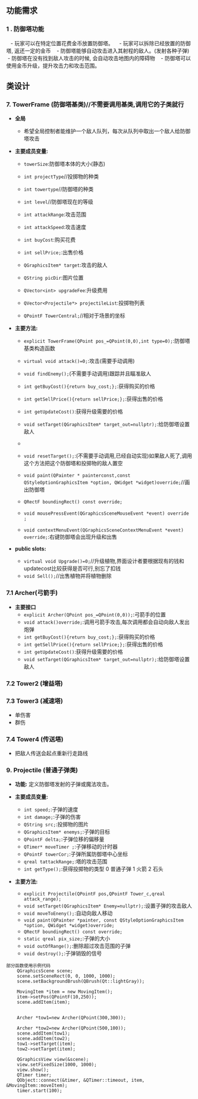## 功能需求

### 1 . **防御塔功能**

   - 玩家可以在特定位置花费金币放置防御塔。
   - 玩家可以拆除已经放置的防御塔, 返还一定的金币
   - 防御塔能够自动攻击进入其射程的敌人。(发射各种子弹)
   - 防御塔在没有找到敌人攻击的时候, 会自动攻击地图内的障碍物
   - 防御塔可以使用金币升级，提升攻击力和攻击范围。

## 类设计

### 7. **TowerFrame (防御塔基类)**//不需要调用基类,调用它的子类就行

- **全局**
    - 希望全局控制者能维护一个敌人队列，每次从队列中取出一个敌人给防御塔攻击
- **主要成员变量:**
    - `towerSize`:防御塔本体的大小(静态)
    - `int projectType`//投掷物的种类
    - `int towertype`//防御塔的种类
    - `int level`//防御塔现在的等级

    - `int attackRange`:攻击范围
    - `int attackSpeed`:攻击速度
    - `int buyCost`:购买花费
    - `int sellPrice;`:出售价格
    - `QGraphicsItem* target`:攻击的敌人

    - `QString picDir`:图片位置
    - `QVector<int> upgradeFee`:升级费用
    - `QVector<Projectile*> projectileList`:投掷物列表
    - `QPointF TowerCentral;`//相对于场景的坐标

- **主要方法:**
    - `explicit TowerFrame(QPoint pos_=QPoint(0,0),int type=0);`:防御塔基类构造函数
    - `virtual void attack()=0;`:攻击(需要手动调用)
    - `void findEnemy();`(不需要手动调用)跟踪并且瞄准敌人

    - `int getBuyCost(){return buy_cost;};`:获得购买的价格
    - `int getSellPrice(){return sellPrice;};`:获得出售的价格
    - `int getUpdateCost()`:获得升级需要的价格
    - `void setTarget(QGraphicsItem* target_out=nullptr);`:给防御塔设置敌人
    - 
    - `void resetTarget();`:(不需要手动调用,已经自动实现)如果敌人死了,调用这个方法把这个防御塔和投掷物的敌人置空
    - `void paint(QPainter * painterconst,const QStyleOptionGraphicsItem *option, QWidget *widget)override;`//画出防御塔
    - `QRectF boundingRect() const override;`
    - `void mousePressEvent(QGraphicsSceneMouseEvent *event) override ;`
    - `void contextMenuEvent(QGraphicsSceneContextMenuEvent *event) override;`:右键防御塔会出现升级和出售



- **public slots:**
    - `virtual void Upgrade()=0;`//升级植物,界面设计者要根据现有的钱和updatecost比较获得是否可行,别忘了扣钱
    - `void Sell();`//出售植物并将植物删除

### 7.1 **Archer(弓箭手)** 
  - **主要接口**
    - `explicit Archer(QPoint pos_=QPoint(0,0));`:弓箭手的位置
    - `void attack()override;`:调用弓箭手攻击,每次调用都会自动向敌人发出炮弹
    - `int getBuyCost(){return buy_cost;};`:获得购买的价格
    - `int getSellPrice(){return sellPrice;};`:获得出售的价格
    - `int getUpdateCost()`:获得升级需要的价格
    - `void setTarget(QGraphicsItem* target_out=nullptr);`:给防御塔设置敌人

### 7.2 **Tower2 (增益塔)**


### 7.3 **Tower3 (减速塔)**
  - 单伤害
  - 群伤 


### 7.4 **Tower4 (传送塔)**
  - 把敌人传送会起点重新行走路线



### 9. **Projectile (普通子弹类)**

- **功能:** 定义防御塔发射的子弹或魔法攻击。
- **主要成员变量:**
    - `int speed;`:子弹的速度
    - `int damage;`:子弹的伤害
    - `QString src;`:投掷物的图片
    - `QGraphicsItem* enemys;`:子弹的目标
    - `QPointF delta;`:子弹位移的偏移量
    - `QTimer* moveTimer ;`:子弹移动的计时器
    - `QPointF towerCor;`:子弹所属防御塔中心坐标
    - `qreal tattackRange;`:塔的攻击范围
    - `int getType();`:获得投掷物的类型 0 普通子弹 1 火箭 2 石头



- **主要方法:**
    - `explicit Projectile(QPointF pos,QPointF Tower_c,qreal attack_range);`
    - `void setTarget(QGraphicsItem* Enemy=nullptr);`:设置子弹的攻击敌人
    - `void moveToEneny();`:自动向敌人移动
    - `void paint(QPainter *painter, const QStyleOptionGraphicsItem *option, QWidget *widget)override;`
    - `QRectF boundingRect() const override;`
    - `static qreal pix_size;`:子弹的大小
    - `void outOfRange();`:删除超过攻击范围的子弹
    - `void destroy();`:子弹销毁的信号


```
部分函数使用示例代码
    QGraphicsScene scene;
    scene.setSceneRect(0, 0, 1000, 1000);
    scene.setBackgroundBrush(QBrush(Qt::lightGray));

    MovingItem *item = new MovingItem();
    item->setPos(QPointF(10,250));
    scene.addItem(item);


    Archer *tow1=new Archer(QPoint(300,300));

    Archer *tow2=new Archer(QPoint(500,100));
    scene.addItem(tow1);
    scene.addItem(tow2);
    tow1->setTarget(item);
    tow2->setTarget(item);

    QGraphicsView view(&scene);
    view.setFixedSize(1000, 1000);
    view.show();
    QTimer timer;
    QObject::connect(&timer, &QTimer::timeout, item, &MovingItem::moveItem);
    timer.start(100);